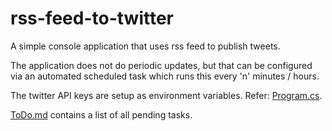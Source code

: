 # rss-feed-to-twitter

A simple console application that uses rss feed to publish tweets.

The application does not do periodic updates, but that can be configured via an automated scheduled task which runs this every 'n' minutes / hours.

The twitter API keys are setup as environment variables. Refer: [Program.cs](src/RssFeedToTwitter/Program.cs).

[ToDo.md](ToDo.md) contains a list of all pending tasks.